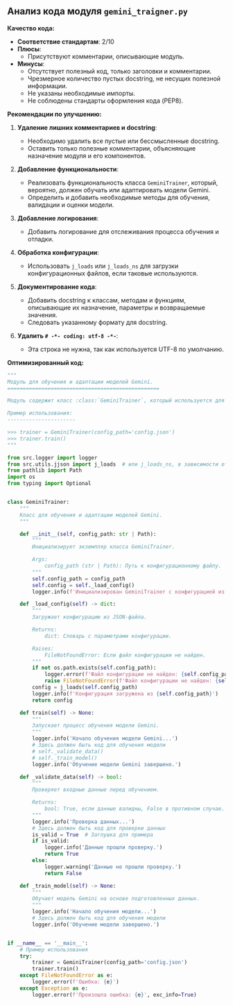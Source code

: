 ## Анализ кода модуля `gemini_traigner.py`

**Качество кода:**

- **Соответствие стандартам**: 2/10
- **Плюсы**:
    - Присутствуют комментарии, описывающие модуль.
- **Минусы**:
    - Отсутствует полезный код, только заголовки и комментарии.
    - Чрезмерное количество пустых docstring, не несущих полезной информации.
    - Не указаны необходимые импорты.
    - Не соблюдены стандарты оформления кода (PEP8).

**Рекомендации по улучшению:**

1.  **Удаление лишних комментариев и docstring**:
    - Необходимо удалить все пустые или бессмысленные docstring.
    - Оставить только полезные комментарии, объясняющие назначение модуля и его компонентов.

2.  **Добавление функциональности**:
    - Реализовать функциональность класса `GeminiTrainer`, который, вероятно, должен обучать или адаптировать модели Gemini.
    - Определить и добавить необходимые методы для обучения, валидации и оценки модели.

3.  **Добавление логирования**:
    - Добавить логирование для отслеживания процесса обучения и отладки.

4.  **Обработка конфигурации**:
    - Использовать `j_loads` или `j_loads_ns` для загрузки конфигурационных файлов, если таковые используются.

5.  **Документирование кода**:
    - Добавить docstring к классам, методам и функциям, описывающие их назначение, параметры и возвращаемые значения.
    - Следовать указанному формату для docstring.

6. **Удалить `# -*- coding: utf-8 -*-`**:
    - Эта строка не нужна, так как используется UTF-8 по умолчанию.

**Оптимизированный код:**

```python
"""
Модуль для обучения и адаптации моделей Gemini.
=================================================

Модуль содержит класс :class:`GeminiTrainer`, который используется для обучения моделей Gemini.

Пример использования:
----------------------

>>> trainer = GeminiTrainer(config_path='config.json')
>>> trainer.train()
"""

from src.logger import logger
from src.utils.jjson import j_loads  # или j_loads_ns, в зависимости от необходимости
from pathlib import Path
import os
from typing import Optional


class GeminiTrainer:
    """
    Класс для обучения и адаптации моделей Gemini.
    """

    def __init__(self, config_path: str | Path):
        """
        Инициализирует экземпляр класса GeminiTrainer.

        Args:
            config_path (str | Path): Путь к конфигурационному файлу.
        """
        self.config_path = config_path
        self.config = self._load_config()
        logger.info(f'Инициализирован GeminiTrainer с конфигурацией из {config_path}')

    def _load_config(self) -> dict:
        """
        Загружает конфигурацию из JSON-файла.

        Returns:
            dict: Словарь с параметрами конфигурации.

        Raises:
            FileNotFoundError: Если файл конфигурации не найден.
        """
        if not os.path.exists(self.config_path):
            logger.error(f'Файл конфигурации не найден: {self.config_path}')
            raise FileNotFoundError(f'Файл конфигурации не найден: {self.config_path}')
        config = j_loads(self.config_path)
        logger.info(f'Конфигурация загружена из {self.config_path}')
        return config

    def train(self) -> None:
        """
        Запускает процесс обучения модели Gemini.
        """
        logger.info('Начало обучения модели Gemini...')
        # Здесь должен быть код для обучения модели
        # self._validate_data()
        # self._train_model()
        logger.info('Обучение модели Gemini завершено.')

    def _validate_data(self) -> bool:
        """
        Проверяет входные данные перед обучением.

        Returns:
            bool: True, если данные валидны, False в противном случае.
        """
        logger.info('Проверка данных...')
        # Здесь должен быть код для проверки данных
        is_valid = True  # Заглушка для примера
        if is_valid:
            logger.info('Данные прошли проверку.')
            return True
        else:
            logger.warning('Данные не прошли проверку.')
            return False

    def _train_model(self) -> None:
        """
        Обучает модель Gemini на основе подготовленных данных.
        """
        logger.info('Начало обучения модели...')
        # Здесь должен быть код для обучения модели
        logger.info('Обучение модели завершено.')


if __name__ == '__main__':
    # Пример использования
    try:
        trainer = GeminiTrainer(config_path='config.json')
        trainer.train()
    except FileNotFoundError as e:
        logger.error(f'Ошибка: {e}')
    except Exception as e:
        logger.error(f'Произошла ошибка: {e}', exc_info=True)
```